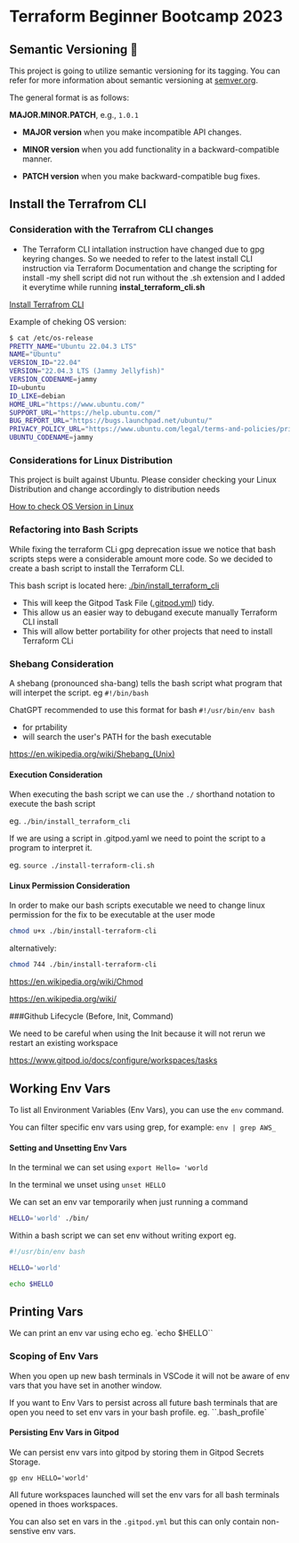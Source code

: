 # Terraform Beginner Bootcamp 2023

## Semantic Versioning :mage:

This project is going to utilize semantic versioning for its tagging. 
You can refer for more information about semantic versioning at [semver.org](https://semver.org/).

The general format is as follows:

**MAJOR.MINOR.PATCH**, e.g., `1.0.1`

- **MAJOR version** when you make incompatible API changes.

- **MINOR version** when you add functionality in a backward-compatible manner.

- **PATCH version** when you make backward-compatible bug fixes.


## Install the Terrafrom CLI

### Consideration with the Terrafrom CLI changes
- The Terraform CLI intallation instruction have changed due to gpg keyring changes. 
So we needed to refer to the latest install CLI instruction via Terraform Documentation
and change the scripting for install
-my shell script did not run without the .sh extension and I added it everytime while running **instal_terraform_cli.sh**

[Install Terrafrom CLI](https://developer.hashicorp.com/terraform/tutorials/aws-get-started/install-cli)

Example of cheking OS version:

```sh
$ cat /etc/os-release
PRETTY_NAME="Ubuntu 22.04.3 LTS"
NAME="Ubuntu"
VERSION_ID="22.04"
VERSION="22.04.3 LTS (Jammy Jellyfish)"
VERSION_CODENAME=jammy
ID=ubuntu
ID_LIKE=debian
HOME_URL="https://www.ubuntu.com/"
SUPPORT_URL="https://help.ubuntu.com/"
BUG_REPORT_URL="https://bugs.launchpad.net/ubuntu/"
PRIVACY_POLICY_URL="https://www.ubuntu.com/legal/terms-and-policies/privacy-policy"
UBUNTU_CODENAME=jammy

```

### Considerations for Linux Distribution

This project is built against Ubuntu.
Please consider checking your Linux Distribution and change accordingly to distribution needs

[How to check OS Version in Linux](https://www.cyberciti.biz/faq/how-to-check-os-version-in-linux-command-line//)


### Refactoring into Bash Scripts

While fixing the terraform CLi gpg deprecation issue we notice that bash scripts steps were a considerable amount more code. 
So we decided to create a bash script to install the Terraform CLI.

This bash script is located here: [./bin/install_terraform_cli](./bin/install_terrform_cli)


- This will keep the Gitpod Task File ([.gitpod.yml](.gitpod.yml)) tidy.
- This allow us an easier way to debugand execute manually Terraform CLI install
- This will allow better portability for other projects that need to install Terraform CLi

### Shebang Consideration

A shebang (pronounced sha-bang) tells the bash script what program that will interpet the script. eg `#!/bin/bash`

ChatGPT recommended to use this format for bash `#!/usr/bin/env bash` 

- for prtability
- will search the user's PATH for the bash executable

https://en.wikipedia.org/wiki/Shebang_(Unix)


#### Execution Consideration

When executing the bash script we can use the `./` shorthand notation to execute the bash script

eg. `./bin/install_terraform_cli`

If we are using a script in .gitpod.yaml we need to point the script to a program to interpret it.

eg. `source ./install-terraform-cli.sh`



#### Linux Permission Consideration

In order to make our bash scripts executable we need to change linux permission for the fix to be executable at the user mode

```sh
chmod u+x ./bin/install-terraform-cli
```
alternatively:

```sh
chmod 744 ./bin/install-terraform-cli
```

https://en.wikipedia.org/wiki/Chmod

https://en.wikipedia.org/wiki/

###Github Lifecycle (Before, Init, Command)

We need to be careful when using the Init because it will not rerun we restart an existing workspace

https://www.gitpod.io/docs/configure/workspaces/tasks




## Working Env Vars

To list all Environment Variables (Env Vars), you can use the `env` command.

You can filter specific env vars using grep, for example: `env | grep AWS_`



#### Setting and Unsetting Env Vars
In the terminal we can set using `export Hello= 'world`

In the terminal we unset using `unset HELLO`

We can set an env var temporarily when just running a command

```sh
HELLO='world' ./bin/
```

Within a bash script we can set env without writing export eg.

```sh
#!/usr/bin/env bash

HELLO='world'

echo $HELLO
```


## Printing Vars

We can print an env var using echo eg. `echo $HELLO``

### Scoping of Env Vars

When you open up new bash terminals in VSCode it will not be aware of env vars that you have set in another window.

If you want to Env Vars to persist across all future bash terminals that are open you need to set env vars in your bash profile. eg. ``.bash_profile`

#### Persisting Env Vars in Gitpod

We can persist env vars into gitpod by storing them in Gitpod Secrets Storage.

```
gp env HELLO='world'
```
All future workspaces launched will set the env vars for all bash terminals opened in thoes workspaces.

You can also set en vars in the `.gitpod.yml` but this can only contain non-senstive env vars.